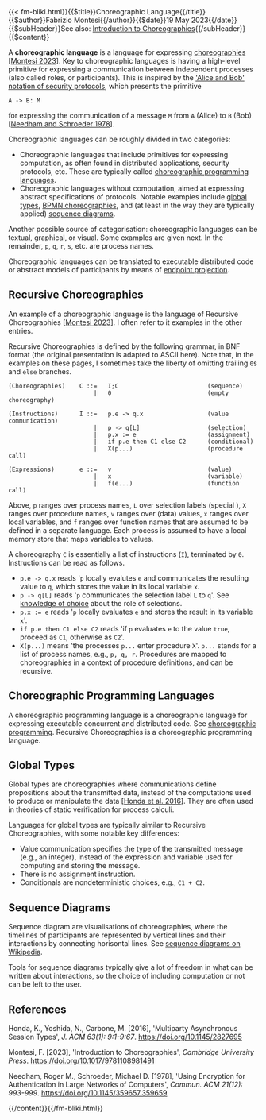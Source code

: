 <!-- --> {{< fm-bliki.html}}{{$title}}Choreographic Language{{/title}}{{$author}}Fabrizio Montesi{{/author}}{{$date}}19 May 2023{{/date}}{{$subHeader}}See also: <a href="/introduction-to-choreographies">Introduction to Choreographies</a>{{/subHeader}}{{$content}}

A **choreographic language** is a language for expressing [choreographies](Choreography) [[Montesi 2023](#M23)].
Key to choreographic languages is having a high-level primitive for expressing a communication between independent processes (also called roles, or participants). This is inspired by the ['Alice and Bob' notation of security protocols](https://en.wikipedia.org/wiki/Security_protocol_notation), which presents the primitive

```
A -> B: M
```

for expressing the communication of a message `M` from `A` (Alice) to `B` (Bob) [[Needham and Schroeder 1978](#NS78)].

Choreographic languages can be roughly divided in two categories:
- Choreographic languages that include primitives for expressing computation, as often found in distributed applications, security protocols, etc. These are typically called [choreographic programming languages](ChoreographicProgramming).
- Choreographic languages without computation, aimed at expressing abstract specifications of protocols. Notable examples include [global types](#GlobalType), [BPMN choreographies](https://www.ibm.com/docs/en/rational-soft-arch/9.7.0?topic=diagrams-bpmn-choreography), and (at least in the way they are typically applied) [sequence diagrams](#SequenceDiagram).

Another possible source of categorisation: choreographic languages can be textual, graphical, or visual. Some examples are given next. In the remainder, `p`, `q`, `r`, `s`, etc. are process names.

Choreographic languages can be translated to executable distributed code or abstract models of participants by means of [endpoint projection](EndpointProjection).

## Recursive Choreographies<a id="RecursiveChoreographies"></a>

An example of a choreographic language is the language of Recursive Choreographies [[Montesi 2023](#M23)]. I often refer to it examples in the other entries.

Recursive Choreographies is defined by the following grammar, in BNF format (the original presentation is adapted to ASCII here).
Note that, in the examples on these pages, I sometimes take the liberty of omitting trailing `0`s and `else` branches.

```
(Choreographies)	C ::=	I;C							(sequence)
						|	0							(empty choreography)

(Instructions)		I ::=	p.e -> q.x					(value communication)
						|	p -> q[L]					(selection)
						|	p.x := e					(assignment)
						|	if p.e then C1 else C2		(conditional)
						|	X(p...)						(procedure call)

(Expressions)		e ::=	v							(value)
						|	x							(variable)
						|	f(e...)						(function call)
```

Above, `p` ranges over process names, `L` over selection labels (special ), `X` ranges over procedure names, `v` ranges over (data) values, `x` ranges over local variables, and `f` ranges over function names that are assumed to be defined in a separate language.
Each process is assumed to have a local memory store that maps variables to values.

A choreography `C` is essentially a list of instructions (`I`), terminated by `0`.
Instructions can be read as follows.
- `p.e -> q.x` reads '`p` locally evalutes `e` and communicates the resulting value to `q`, which stores the value in its local variable `x`. 
- `p -> q[L]` reads '`p` communicates the selection label `L` to `q`'. See [knowledge of choice](KnowledgeOfChoice) about the role of selections.
- `p.x := e` reads '`p` locally evaluates `e` and stores the result in its variable `x`'.
- `if p.e then C1 else C2` reads 'if `p` evaluates `e` to the value `true`, proceed as `C1`, otherwise as `C2`'.
- `X(p...)` means 'the processes `p...` enter procedure `X`'. `p...` stands for a list of process names, e.g., `p, q, r`. Procedures are mapped to choreographies in a context of procedure definitions, and can be recursive.

## Choreographic Programming Languages<a id="ChoreographicProgrammingLanguage"></a>

A choreographic programming language is a choreographic language for expressing executable concurrent and distributed code. See [choreographic programming](ChoreographicProgramming).
Recursive Choreographies is a choreographic programming language.

## Global Types<a id="GlobalType"></a>

Global types are choreographies where communications define propositions about the transmitted data, instead of the computations used to produce or manipulate the data [[Honda et al. 2016](#HYC16)].
They are often used in theories of static verification for process calculi.

Languages for global types are typically similar to Recursive Choreographies, with some notable key differences:
- Value communication specifies the type of the transmitted message (e.g., an integer), instead of the expression and variable used for computing and storing the message.
- There is no assignment instruction.
- Conditionals are nondeterministic choices, e.g., `C1 + C2`.

## Sequence Diagrams<a id="SequenceDiagram"></a>

Sequence diagram are visualisations of choreographies, where the timelines of participants are represented by vertical lines and their interactions by connecting horisontal lines. See [sequence diagrams on Wikipedia](https://en.wikipedia.org/wiki/Sequence_diagram).

Tools for sequence diagrams typically give a lot of freedom in what can be written about interactions, so the choice of including computation or not can be left to the user.

## References

<a id="HYC16"></a>Honda, K., Yoshida, N., Carbone, M. [2016], 'Multiparty Asynchronous Session Types', _J. ACM 63(1): 9:1-9:67_. <https://doi.org/10.1145/2827695>

<a id="M23"></a>Montesi, F. [2023], 'Introduction to Choreographies', _Cambridge University Press_. <https://doi.org/10.1017/9781108981491>

<a id="NS78"></a>Needham, Roger M., Schroeder, Michael D. [1978], 'Using Encryption for Authentication in Large Networks of Computers', _Commun. ACM 21(12): 993-999_. <https://doi.org/10.1145/359657.359659>

<!-- --> {{/content}}{{/fm-bliki.html}}